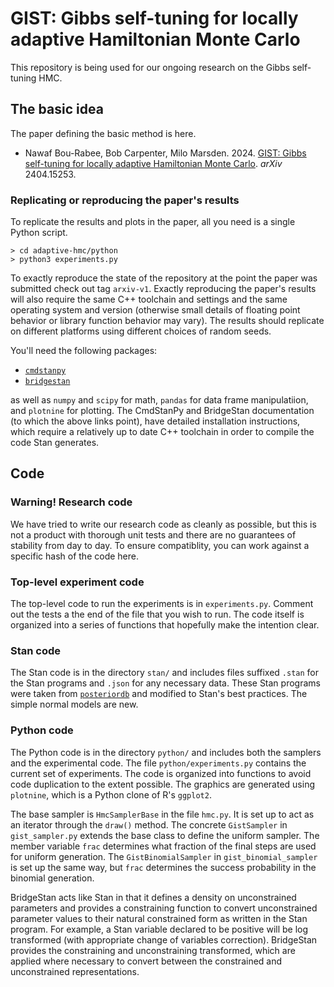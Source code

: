 # GIST: Gibbs self-tuning for locally adaptive Hamiltonian Monte Carlo

This repository is being used for our ongoing research on the Gibbs self-tuning HMC.

## The basic idea

The paper defining the basic method is here.

* Nawaf Bou-Rabee, Bob Carpenter, Milo Marsden.  2024. [GIST: Gibbs self-tuning for locally adaptive Hamiltonian Monte Carlo](https://arxiv.org/abs/2404.15253). *arXiv* 2404.15253.

### Replicating or reproducing the paper's results

To replicate the results and plots in the paper, all you need is a single Python script.

```
> cd adaptive-hmc/python
> python3 experiments.py
```

To exactly reproduce the state of the repository at the point the paper was submitted check out tag `arxiv-v1`.  Exactly reproducing the paper's results will also require the same C++ toolchain and settings and the same operating system and version (otherwise small details of floating point behavior or library function behavior may vary).  The results should replicate on different platforms using different choices of random seeds.

You'll need the following packages:

* [`cmdstanpy`](https://cmdstanpy.readthedocs.io/en/v1.2.0/)
* [`bridgestan`](https://roualdes.github.io/bridgestan/latest/)

as well as `numpy` and `scipy` for math, `pandas` for data frame manipulatiion, and `plotnine` for plotting.  The CmdStanPy and BridgeStan documentation (to which the above links point), have detailed installation instructions, which require a relatively up to date C++ toolchain in order to compile the code Stan generates.


## Code

### Warning! Research code

We have tried to write our research code as cleanly as possible, but this is not a product with thorough unit tests and there are no guarantees of stability from day to day.  To ensure compatiblity, you can work against a specific hash of the code here.

### Top-level experiment code

The top-level code to run the experiments is in `experiments.py`.  Comment out the tests a the end of the file that you wish to run.  The code itself is organized into a series of functions that hopefully make the intention clear.

### Stan code

The Stan code is in the directory `stan/` and includes files suffixed `.stan` for the Stan programs and `.json` for any necessary data.  These Stan programs were taken from [`posteriordb`](https://github.com/stan-dev/posteriordb) and modified to Stan's best practices.  The simple normal models are new.

### Python code

The Python code is in the directory `python/` and includes both the samplers and the experimental code.  The file `python/experiments.py` contains the current set of experiments. The code is organized into functions to avoid code duplication to the extent possible.  The graphics are generated using `plotnine`, which is a Python clone of R's `ggplot2`.

The base sampler is `HmcSamplerBase` in the file `hmc.py`.  It is set up to act as an iterator through the `draw()` method.  The concrete `GistSampler` in `gist_sampler.py` extends the base class to define the uniform sampler.  The member variable `frac` determines what fraction of the final steps are used for uniform generation.  The `GistBinomialSampler` in `gist_binomial_sampler` is set up the same way, but `frac` determines the success probability in the binomial generation.

BridgeStan acts like Stan in that it defines a density on unconstrained parameters and provides a constraining function to convert unconstrained parameter values to their natural constrained form as written in the Stan program.  For example, a Stan variable declared to be positive will be log transformed (with appropriate change of variables correction).  BridgeStan provides the constraining and unconstraining transformed, which are applied where necessary to convert between the constrained and unconstrained representations.








